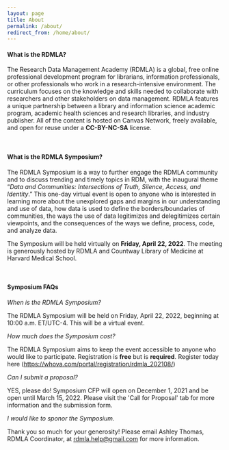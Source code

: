 ```yaml
---
layout: page
title: About
permalink: /about/
redirect_from: /home/about/
---
```


#### What is the RDMLA?

The Research Data Management Academy (RDMLA) is a global, free online professional development program for librarians, information professionals, or other professionals who work in a research-intensive environment. The curriculum focuses on the knowledge and skills needed to collaborate with researchers and other stakeholders on data management. RDMLA features a unique partnership between a library and information science academic program, academic health sciences and research libraries, and industry publisher. All of the content is hosted on Canvas Network, freely available, and open for reuse under a **CC-BY-NC-SA** license.

<br>

#### What is the RDMLA Symposium?

The RDMLA Symposium is a way to further engage the RDMLA community and to discuss trending and timely topics in RDM, with the inaugural theme “_Data and Communities: Intersections of Truth, Silence, Access, and Identity_.” This one-day virtual event is open to anyone who is interested in learning more about the unexplored gaps and margins in our understanding and use of data, how data is used to define the borders/boundaries of communities, the ways the use of data legitimizes and delegitimizes certain viewpoints, and the consequences of the ways we define, process, code, and analyze data.

The Symposium will be held virtually on **Friday, April 22, 2022**. The meeting is generously hosted by RDMLA and Countway Library of Medicine at Harvard Medical School. 

<br>

#### Symposium FAQs

*When is the RDMLA Symposium?* 

The RDMLA Symposium will be held on Friday, April 22, 2022, beginning at 10:00 a.m. ET/UTC-4. This will be a virtual event. 

*How much does the Symposium cost?* 

The RDMLA Symposium aims to keep the event accessible to anyone who would like to participate. Registration is **free** but is **required**. Register today here (https://whova.com/portal/registration/rdmla_202108/)

*Can I submit a proposal?*

YES, please do! Symposium CFP will open on December 1, 2021 and be open until March 15, 2022. Please visit the 'Call for Proposal' tab for more information and the submission form.

*I would like to sponor the Symposium.*

Thank you so much for your generosity! Please email Ashley Thomas, RDMLA Coordinator, at rdmla.help@gmail.com for more information.
